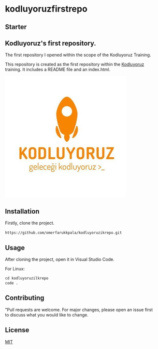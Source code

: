 # kodluyoruzfirstrepo
## Starter
## Kodluyoruz's first repository.

The first repository I opened within the scope of the Kodluyoruz Training.

This repository is created as the first repository within the [Kodluyoruz](http://kodluyoruz.org) training. It includes a README file and an index.html.

![Kodluyoruz](https://raw.githubusercontent.com/Kodluyoruz/taskforce/git/git/markdown-nedir-nasil-kullaniriz-/figures/kodluyoruz_logo.jpg)

## Installation
Firstly, clone the project.

`https://github.com/omerfarukkpala/kodluyoruzikrepo.git`

## Usage
After cloning the project, open it in Visual Studio Code.

For Linux:

````
cd kodluyoruzilkrepo
code .
````
## Contributing

"Pull requests are welcome. For major changes, please open an issue first to discuss what you would like to change.

## License

[MIT](https://choosealicense.com/licenses/mit/)
